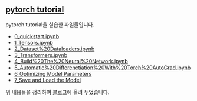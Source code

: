 ## [pytorch tutorial](https://pytorch.org/tutorials/beginner/basics/intro.html)

pytorch tutorial을 실습한 파일들입니다.

- [0_quickstart.ipynb](https://github.com/LeeJeaHyuk/dacon/blob/master/torch_tutorial/0_quickstart.ipynb)
- [1_Tensors.ipynb](https://github.com/LeeJeaHyuk/dacon/blob/master/torch_tutorial/1_Tensors.ipynb)
- [2_Dataset%20Dataloaders.ipynb](https://github.com/LeeJeaHyuk/dacon/blob/master/torch_tutorial/2_Dataset%20Dataloaders.ipynb)
- [3_Transformers.ipynb](https://github.com/LeeJeaHyuk/dacon/blob/master/torch_tutorial/3_Transformers.ipynb)
- [4_Build%20The%20Neural%20Network.ipynb](https://github.com/LeeJeaHyuk/dacon/blob/master/torch_tutorial/4_Build%20The%20Neural%20Network.ipynb)
- [5_Automatic%20Differenctiation%20With%20Torch%20AutoGrad.ipynb](https://github.com/LeeJeaHyuk/dacon/blob/master/torch_tutorial/5_Automatic%20Differenctiation%20With%20Torch%20AutoGrad.ipynb)
- [6_Optimizing Model Parameters](https://github.com/LeeJeaHyuk/dacon/blob/master/torch_tutorial/6_Optimizing%20Model%20Parameters.ipynb)
- [7_Save and Load the Model](https://github.com/LeeJeaHyuk/dacon/blob/master/torch_tutorial/7_Save%20and%20Load%20the%20Model.ipynb)




위 내용들을 정리하여 [블로그](https://leejeahyuk.github.io/categories/#pytorch)에 올려 두었습니다.

